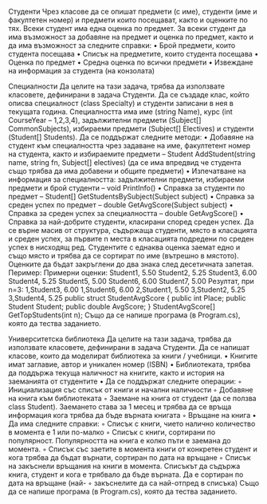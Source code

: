﻿Студенти
Чрез класове да се опишат предмети (с име), студенти (име и факултетен номер) и предмети
които посещават, както и оценките по тях. Всеки студент има една оценка по предмет. За
всеки студент да има възможност за добавяне на предмет и оценка по предмет, както и да има
възможност за следните справки:
• Брой предмети, които студента посещава
• Списък на предметите, които студента посещава
• Оценка по предмет
• Средна оценка по всички предмети
• Извеждане на информация за студента (на конзолата)

Специалности
Да целите на тази задача, трябва да използвате класовете, дефинирани в задача Студенти.
Да се създаде клас, който описва специалност (class Specialty) и студенти записани в нея в
текущата година. Специалността има име (string Name), курс (int CourseYear – 1,2,3,4),
задължителни предмети (Subject[] CommonSubjects), избираеми предмети (Subject[]
Electives) и студенти (Student[] Students). Да се поддържат следните методи:
• Добавяне на студент към специалността чрез задаване на име, факултетент номер на
студента, както и избираемите предмети – Student AddStudent(string name, string fn,
Subject[] electives) (да се има впредвид че студента също трябва да има добавени и
общите предмети)
• Изпечатване на информация за специалността: задължителни предмети, избираеми
предмети и брой студенти – void PrintInfo()
• Справка за студенти по предмет – Student[] GetStudentsBySubject(Subject subject)
• Справка за среден успех по предмет – double GetAvgScore(Subject subject)
• Справка за среден успех за специалността – double GetAvgScore()
• Справка за най-добрите студенти, класирани според среден успех. Да се върне масив
от структура, съдържаща студенти, място в класацията и среден успех, за първите n
места в класацията подредени по среден успех в нисходящ ред. Студентите с еднаква
оценка заемат едно и също място и трябва да се сортират по име (вътрешно в
мястото). Оценките да бъдат закръглени до два знака след десетичната запетая.
Пеример:
Примерни оценки:
Student1, 5.50
Student2, 5.25
Student3, 6.00
Student4, 5.25
Student5, 5.00
Student6, 6.00
Student7, 5.00
Резултат, при n=3:
1,Student3, 6.00
1,Student6, 6.00
2,Student1, 5.50
3,Student2, 5.25
3,Student4, 5.25
public struct StudentAvgScore {
public int Place;
public Student Student;
public double AvgScore;
}
StudentAvgScore[] GetTopStudents(int n);
Също да се напише програма (в Program.cs), която да тества заданието.

Университетска библиотека
Да целите на тази задача, трябва да използвате класовете, дефинирани в задача Студенти.
Да се напишат класове, които да моделират библиотека за книги / учебници.
• Книгите имат заглавие, автор и уникален номер (ISBN)
• Библиотеката, трябва да поддържа текуща наличност на книгите, както и история на
заеманията от студентите
• Да се поддържат следните операции:
◦ Инициализация със списък от книги и начални наличности
◦ Добавяне на книга към библиотеката
◦ Заемане на книга от студент (да се ползва class Student). Заемането става за 1 месец
и трябва да се връща информация кога трябва да бъде върната книгата
◦ Връщане на книга
• Да има следните справки:
◦ Списък с книги, чието налично количество в момента е 1 или по-малко
◦ Списък с книги, сортирани по популярност. Популярността на книга е колко пъти е
заемана до момента.
◦ Списък със заетите в момента книги от конкретен студент и кога трябва да бъдат
върнати, сортиран по дата на връщане
◦ Списък на закъснели връщания на книги в момента. Списъкът да съдържа книга,
студент и кога е трябвало да бъде върната. Да е сортиран по дата на връщане (най-
◦ закъснелите да са най-отпред в списъка)
Също да се напише програма (в Program.cs), която да тества заданието.